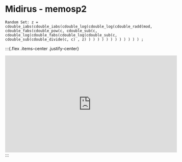 # Midirus - memosp2

```
Random Set: z = cdouble_iabs(cdouble_iabs(cdouble_log(cdouble_log(cdouble_radd(mod, cdouble_fabs(cdouble_pow(c, cdouble_sub(c, cdouble_log(cdouble_fabs(cdouble_log(cdouble_sub(c,
cdouble_sub(cdouble_divide(c, c) , z) ) ) ) ) ) ) ) ) ) ) ) ) ;
```

:::{.flex .items-center .justify-center}
<iframe width="560" height="315" src="https://www.youtube.com/embed/hI4YR2W0V98" title="YouTube video player" frameborder="0" allow="accelerometer; autoplay; clipboard-write; encrypted-media; gyroscope; picture-in-picture" allowfullscreen></iframe>
:::
